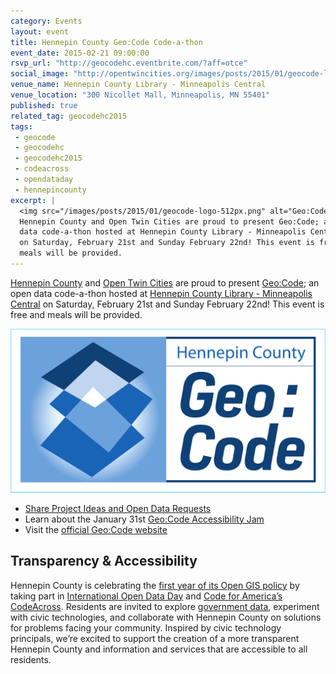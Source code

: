 ```yaml
---
category: Events
layout: event
title: Hennepin County Geo:Code Code-a-thon
event_date: 2015-02-21 09:00:00
rsvp_url: "http://geocodehc.eventbrite.com/?aff=otce"
social_image: "http://opentwincities.org/images/posts/2015/01/geocode-logo-1024px.png"
venue_name: Hennepin County Library - Minneapolis Central 
venue_location: "300 Nicollet Mall, Minneapolis, MN 55401"
published: true 
related_tag: geocodehc2015
tags:
 - geocode
 - geocodehc
 - geocodehc2015
 - codeacross
 - opendataday
 - hennepincounty
excerpt: |
  <img src="/images/posts/2015/01/geocode-logo-512px.png" alt="Geo:Code Logo"/>
  Hennepin County and Open Twin Cities are proud to present Geo:Code; an open 
  data code-a-thon hosted at Hennepin County Library - Minneapolis Central
  on Saturday, February 21st and Sunday February 22nd! This event is free and 
  meals will be provided. 
---
```


[Hennepin County](http://www.hennepin.us/) and [Open Twin Cities](/) are proud 
to present [Geo:Code](http://www.hennepin.us/geocode); an open data code-a-thon
hosted at [Hennepin County Library - Minneapolis Central](http://www.hclib.org/about/locations/minneapolis-central) 
on Saturday, February 21st and Sunday February 22nd! This event is free and 
meals will be provided. 

![Geo:Code Logo](/images/posts/2015/01/geocode-logo-512px.png)

- [Share Project Ideas and Open Data Requests](http://geocodehc.ideascale.com/)
- Learn about the January 31st [Geo:Code Accessibility Jam](/events/2015/01/16/geocode-accessibility-jam/)
- Visit the [official Geo:Code website](http://www.hennepin.us/geocode)

## Transparency & Accessibility

Hennepin County is celebrating the [first year of its Open GIS policy](/2014/02/12/ramsey-and-hennepin-pass-opengis/) 
by taking part in [International Open Data Day](http://opendataday.org/) and 
[Code for America’s CodeAcross](http://www.codeforamerica.org/events/codeacross-2015/). 
Residents are invited to explore [government data](http://www.hennepin.us/gisopendata), 
experiment with civic technologies, and collaborate with Hennepin County on 
solutions for problems facing your community. Inspired by civic technology 
principals, we’re excited to support the creation of a more transparent 
Hennepin County and information and services that are accessible to all 
residents.
